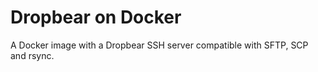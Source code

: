 # Dropbear on Docker

A Docker image with a Dropbear SSH server compatible with SFTP, SCP and rsync.
